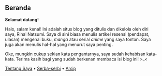 ## Beranda
<b>Selamat datang!</b>

Halo, salam kenal! Ini adalah situs blog yang ditulis dan dikelola oleh diri saya, Rinai Natsumi. Saya di sini biasa menulis artikel resensi (pendapat, ulasan) mengenai buku, <i>manga</i> atau serial <i>anime</i> yang saya tonton. Saya juga akan menulis hal-hal yang menurut saya penting.

Oke, mungkin cukup sekian kata pengantarnya, saya sudah kehabisan kata-kata. Terima kasih bagi yang sudah berkenan membaca isi blog ini! >_<

<a href="/tentang.md">Tentang Saya</a> • <a href="/lain.md">Serba-serbi</a> • <a href="/archive.md">Arsip</a>
<link href="https://github.com/rinanatsu" rel="me">
